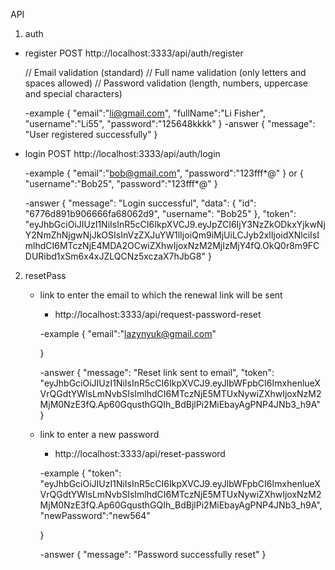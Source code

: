 API

1. auth

- register
  POST
  http://localhost:3333/api/auth/register

  // Email validation (standard)
  // Full name validation (only letters and spaces allowed)
  // Password validation (length, numbers, uppercase and special characters)

  -example
  {
  "email":"li@gmail.com",
  "fullName":"Li Fisher",
  "username":"Li55",
  "password":"125648kkkk"
  }
  -answer
  {
  "message": "User registered successfully"
  }

- login
  POST
  http://localhost:3333/api/auth/login

  -example
  {
  "email":"bob@gmail.com",
  "password":"123fff*@"
  }
  or
  {
  "username":"Bob25",
  "password":"123fff*@"
  }

  -answer
  {
  "message": "Login successful",
  "data": {
  "id": "6776d891b906666fa68062d9",
  "username": "Bob25"
  },
  "token": "eyJhbGciOiJIUzI1NiIsInR5cCI6IkpXVCJ9.eyJpZCI6IjY3NzZkODkxYjkwNjY2NmZhNjgwNjJkOSIsInVzZXJuYW1lIjoiQm9iMjUiLCJyb2xlIjoidXNlciIsImlhdCI6MTczNjE4MDA2OCwiZXhwIjoxNzM2MjIzMjY4fQ.OkQ0r8m9FCDURibd1xSm6x4xJZLQCNz5xczaX7hJbG8"
  }

2. resetPass
   - link to enter the email to which the renewal link will be sent
      - http://localhost:3333/api/request-password-reset
      
      -example
      {
        "email":"lazynyuk@gmail.com"
        
      }
      
      -answer
      {
          "message": "Reset link sent to email",
          "token": "eyJhbGciOiJIUzI1NiIsInR5cCI6IkpXVCJ9.eyJlbWFpbCI6ImxhenlueXVrQGdtYWlsLmNvbSIsImlhdCI6MTczNjE5MTUxNywiZXhwIjoxNzM2MjM0NzE3fQ.Ap60GqusthGQIh_BdBjlPi2MiEbayAgPNP4JNb3_h9A"
      }

   - link to enter a new password

     - http://localhost:3333/api/reset-password
      
      -example
      {
        "token": "eyJhbGciOiJIUzI1NiIsInR5cCI6IkpXVCJ9.eyJlbWFpbCI6ImxhenlueXVrQGdtYWlsLmNvbSIsImlhdCI6MTczNjE5MTUxNywiZXhwIjoxNzM2MjM0NzE3fQ.Ap60GqusthGQIh_BdBjlPi2MiEbayAgPNP4JNb3_h9A",
        "newPassword":"new564"
        
      }

      -answer
      {
          "message": "Password successfully reset"
      }